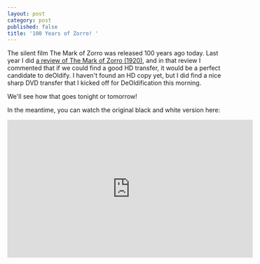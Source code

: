 ```yaml
---
layout: post
category: post
published: false
title: '100 Years of Zorro! '
---
```

The silent film The Mark of Zorro was released 100 years ago today. Last year I did [a review of The Mark of Zorro (1920)](http://ajroach42.com/silent-cinema-the-mark-of-zorro-1920/), and in that review I commented that if we could find a good HD transfer, it would be a perfect candidate to deOldify. I haven't found an  HD copy yet, but I did find a nice sharp DVD transfer that I kicked off for DeOldification this morning. 

We'll see how that goes tonight or tomorrow! 

In the meantime, you can watch the original black and white version here: 
<iframe width="560" height="315" sandbox="allow-same-origin allow-scripts allow-popups" src="https://mountaintown.video/videos/embed/7dc4fa9d-091c-493d-8d6e-8f722049d8c7" frameborder="0" allowfullscreen></iframe>
